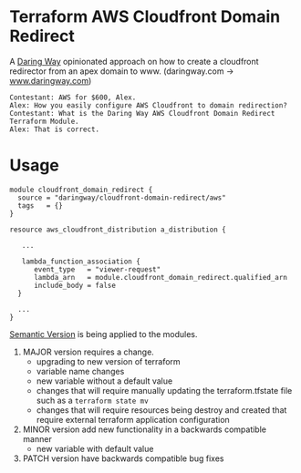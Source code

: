 # Terraform AWS Cloudfront Domain Redirect

A [Daring Way](https://www/daringway.com/) opinionated approach on how to create a cloudfront redirector from an apex domain to www. (daringway.com -> www.daringway.com)

    Contestant: AWS for $600, Alex.
    Alex: How you easily configure AWS Cloudfront to domain redirection?
    Contestant: What is the Daring Way AWS Cloudfront Domain Redirect Terraform Module.
    Alex: That is correct.
    
# Usage

```hcl
module cloudfront_domain_redirect {
  source = "daringway/cloudfront-domain-redirect/aws"
  tags   = {}
}

resource aws_cloudfront_distribution a_distribution {
 
   ...

   lambda_function_association {
      event_type   = "viewer-request"
      lambda_arn   = module.cloudfront_domain_redirect.qualified_arn
      include_body = false
  }

  ...
}
```    
    
[Semantic Version](https://semver.org) is being applied to the modules. 

1. MAJOR version requires a change. 
    - upgrading to new version of terraform
    - variable name changes
    - new variable without a default value
    - changes that will require manually updating the terraform.tfstate file such as a `terraform state mv`
    - changes that will require resources being destroy and created that require external terraform application configuration
2. MINOR version add new functionality in a backwards compatible manner
    - new variable with default value
3. PATCH version have backwards compatible bug fixes